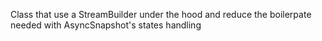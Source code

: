 Class that use a StreamBuilder under the hood and reduce the boilerpate needed with AsyncSnapshot's states handling
